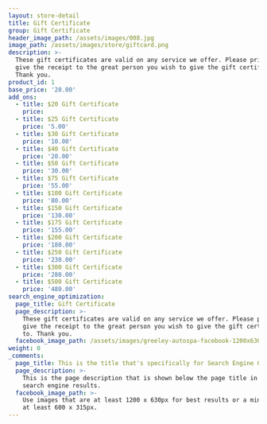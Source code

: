 ```yaml
---
layout: store-detail
title: Gift Certificate
group: Gift Certificate
header_image_path: /assets/images/008.jpg
image_path: /assets/images/store/giftcard.png
description: >-
  These gift certificates are valid on any service we offer. Please print and
  give the receipt to the great person you wish to give the gift certificate to.
  Thank you.
product_id: 1
base_price: '20.00'
add_ons:
  - title: $20 Gift Certificate
    price:
  - title: $25 Gift Certificate
    price: '5.00'
  - title: $30 Gift Certificate
    price: '10.00'
  - title: $40 Gift Certificate
    price: '20.00'
  - title: $50 Gift Certificate
    price: '30.00'
  - title: $75 Gift Certificate
    price: '55.00'
  - title: $100 Gift Certificate
    price: '80.00'
  - title: $150 Gift Certificate
    price: '130.00'
  - title: $175 Gift Certificate
    price: '155.00'
  - title: $200 Gift Certificate
    price: '180.00'
  - title: $250 Gift Certificate
    price: '230.00'
  - title: $300 Gift Certificate
    price: '280.00'
  - title: $500 Gift Certificate
    price: '480.00'
search_engine_optimization:
  page_title: Gift Certificate
  page_description: >-
    These gift certificates are valid on any service we offer. Please print and
    give the receipt to the great person you wish to give the gift certificate
    to. Thank you.
  facebook_image_path: /assets/images/greeley-autospa-facebook-1200x630.png
weight: 0
_comments:
  page_title: This is the title that's specifically for Search Engine Optimization.
  page_description: >-
    This is the page description that is shown below the page title in the
    search engine results.
  facebook_image_path: >-
    Use images that are at least 1200 x 630px for best results or a minimum of
    at least 600 x 315px.
---
```


